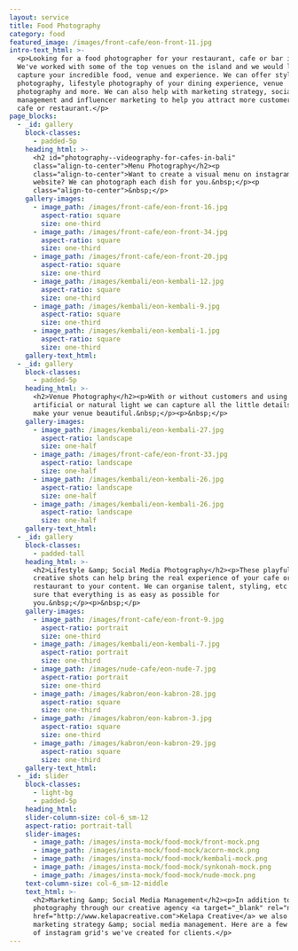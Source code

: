 ```yaml
---
layout: service
title: Food Photography
category: food
featured_image: /images/front-cafe/eon-front-11.jpg
intro-text_html: >-
  <p>Looking for a food photographer for your restaurant, cafe or bar in Bali?
  We've worked with some of the top venues on the island and we would love to
  capture your incredible food, venue and experience. We can offer styled food
  photography, lifestyle photography of your dining experience, venue
  photography and more. We can also help with marketing strategy, social media
  management and influencer marketing to help you attract more customers to your
  cafe or restaurant.</p>
page_blocks:
  - _id: gallery
    block-classes:
      - padded-5p
    heading_html: >-
      <h2 id="photography--videography-for-cafes-in-bali"
      class="align-to-center">Menu Photography</h2><p
      class="align-to-center">Want to create a visual menu on instagram or your
      website? We can photograph each dish for you.&nbsp;</p><p
      class="align-to-center">&nbsp;</p>
    gallery-images:
      - image_path: /images/front-cafe/eon-front-16.jpg
        aspect-ratio: square
        size: one-third
      - image_path: /images/front-cafe/eon-front-34.jpg
        aspect-ratio: square
        size: one-third
      - image_path: /images/front-cafe/eon-front-20.jpg
        aspect-ratio: square
        size: one-third
      - image_path: /images/kembali/eon-kembali-12.jpg
        aspect-ratio: square
        size: one-third
      - image_path: /images/kembali/eon-kembali-9.jpg
        aspect-ratio: square
        size: one-third
      - image_path: /images/kembali/eon-kembali-1.jpg
        aspect-ratio: square
        size: one-third
    gallery-text_html:
  - _id: gallery
    block-classes:
      - padded-5p
    heading_html: >-
      <h2>Venue Photography</h2><p>With or without customers and using
      artificial or natural light we can capture all the little details that
      make your venue beautiful.&nbsp;</p><p>&nbsp;</p>
    gallery-images:
      - image_path: /images/kembali/eon-kembali-27.jpg
        aspect-ratio: landscape
        size: one-half
      - image_path: /images/front-cafe/eon-front-33.jpg
        aspect-ratio: landscape
        size: one-half
      - image_path: /images/kembali/eon-kembali-26.jpg
        aspect-ratio: landscape
        size: one-half
      - image_path: /images/kembali/eon-kembali-26.jpg
        aspect-ratio: landscape
        size: one-half
    gallery-text_html:
  - _id: gallery
    block-classes:
      - padded-tall
    heading_html: >-
      <h2>Lifestyle &amp; Social Media Photography</h2><p>These playful or
      creative shots can help bring the real experience of your cafe or
      restaurant to your content. We can organise talent, styling, etc to make
      sure that everything is as easy as possible for
      you.&nbsp;</p><p>&nbsp;</p>
    gallery-images:
      - image_path: /images/front-cafe/eon-front-9.jpg
        aspect-ratio: portrait
        size: one-third
      - image_path: /images/kembali/eon-kembali-7.jpg
        aspect-ratio: portrait
        size: one-third
      - image_path: /images/nude-cafe/eon-nude-7.jpg
        aspect-ratio: portrait
        size: one-third
      - image_path: /images/kabron/eon-kabron-28.jpg
        aspect-ratio: square
        size: one-third
      - image_path: /images/kabron/eon-kabron-3.jpg
        aspect-ratio: square
        size: one-third
      - image_path: /images/kabron/eon-kabron-29.jpg
        aspect-ratio: square
        size: one-third
    gallery-text_html:
  - _id: slider
    block-classes:
      - light-bg
      - padded-5p
    heading_html:
    slider-column-size: col-6_sm-12
    aspect-ratio: portrait-tall
    slider-images:
      - image_path: /images/insta-mock/food-mock/front-mock.png
      - image_path: /images/insta-mock/food-mock/acorn-mock.png
      - image_path: /images/insta-mock/food-mock/kembali-mock.png
      - image_path: /images/insta-mock/food-mock/synkonah-mock.png
      - image_path: /images/insta-mock/food-mock/nude-mock.png
    text-column-size: col-6_sm-12-middle
    text_html: >-
      <h2>Marketing &amp; Social Media Management</h2><p>In addition to
      photography through our creative agency <a target="_blank" rel="noopener"
      href="http://www.kelapacreative.com">Kelapa Creative</a> we also offer
      marketing strategy &amp; social media management. Here are a few examples
      of instagram grid's we've created for clients.</p>
---
```

